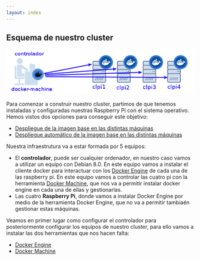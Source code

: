 ```yaml
---
layout: index
---
```


## Esquema de nuestro cluster

![docker](img/docker-machine.png)

Para comenzar a construir nuestro cluster, partimos de que tenemos instaladas y configuradas nuestras Raspberry Pi con el sistema operativo. Hemos vistos dos opciones para conseguir este objetivo:

* [Despliegue de la imagen base en las distintas máquinas](instalacion)
* [Despliegue automático de la imagen base en las distintas máquinas](automatico)

Nuestra infraestrutura va a estar formada por 5 equipos:

* El **controlador**, puede ser cualquier ordenador, en nuestro caso vamos a utilizar un equipo con Debian 8.0. En este equipo vamos a instalar el cliente docker para interactuar con los [Docker Engine](docker_engine) de cada una de las raspberry pi. En este equipo vamos a controlar las cuatro pi con la herramienta [Docker Machine](docker_machine), que nos va a permitir instalar docker engine en cada una de ellas y gestionarlas.
* Las cuatro **Raspberry Pi**, donde vamos a instalar Docker Engine por medio de la herramienta Docker Engine, que no va a permitir tambiaén gestionar estas máquinas.

Veamos en primer lugar como configurar el controlador para posteriormente configurar los equipos de nuestro cluster, para ello vamos a instalar las dos herramientas que nos hacen falta:

* [Docker Engine](docker_engine)
* [Docker Machine](docker_machine)

